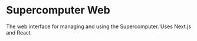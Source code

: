 # Supercomputer Web
The web interface for managing and using the Supercomputer. 
Uses Next.js and React
